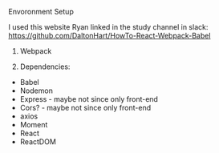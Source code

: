 Envoronment Setup

I used this website Ryan linked in the study channel in slack:
https://github.com/DaltonHart/HowTo-React-Webpack-Babel

1) Webpack

2) Dependencies:
- Babel
- Nodemon
- Express - maybe not since only front-end
- Cors? - maybe not since only front-end
- axios
- Moment
- React
- ReactDOM